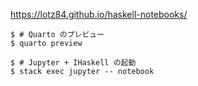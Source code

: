 <https://lotz84.github.io/haskell-notebooks/>

```shell
$ # Quarto のプレビュー
$ quarto preview

$ # Jupyter + IHaskell の起動
$ stack exec jupyter -- notebook
```

